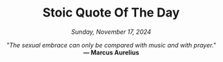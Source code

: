<h1 align="center">Stoic Quote Of The Day</h1>

<p align="center"><em>Sunday, November 17, 2024</em></p>

<p align="center">
  <em>"The sexual embrace can only be compared with music and with prayer."</em><br>
  <strong>— Marcus Aurelius</strong>
</p>
